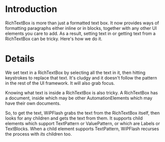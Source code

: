 # Introduction #

RichTextBox is more than just a formatted text box. It now provides ways of formatting paragraphs either inline or in blocks, together with any other UI elements you care to add. As a result, setting text in or getting text from a RichTextBox can be tricky. Here's how we do it.

# Details #

We set text in a RichTextBox by selecting all the text in it, then hitting keystrokes to replace that text. It's cludgy and it doesn't follow the pattern in the rest of the UI framework. It will also grab focus.

Knowing what text is inside a RichTextBox is also tricky. A RichTextBox has a document, inside which may be other AutomationElements which may have their own documents.

So, to get the text, WiPFlash grabs the text from the RichTextBox itself, then looks for any children and gets the text from them. It supports child elements which support TextPattern or  ValuePattern, or which are Labels or TextBlocks. When a child element supports TextPattern, WiPFlash recurses the process with _its_ children too.